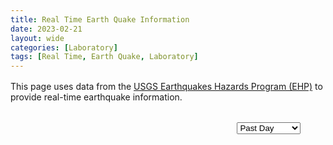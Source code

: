 ```yaml
---
title: Real Time Earth Quake Information
date: 2023-02-21
layout: wide
categories: [Laboratory]
tags: [Real Time, Earth Quake, Laboratory]
---
```

<style>
#topbar-wrapper {
   border-bottom: 1px solid var(--main-border-color);
}

.row {
   margin: 0 !important;
}

/* Paragraph */
article > p {
   padding: 0 2rem;
}

p {
   margin: 1rem 0;
}

/* Viewer */
.viewer {
   box-sizing: border-box;
   height: 100%;
   border-top: 1px solid var(--main-border-color);
   height: calc(100vh - 128px - 3.7rem);
}

@media all and (max-width: 849px)
{
   .viewer {
      border-bottom: 1px solid var(--main-border-color);
   }
}

.viewer-row {
   display: flex;
   height: 100%;
}

.viewer-column-70 {
   flex: 70%;
   width: 70%;
   height: 100%;
}

.viewer-column-30 {
   flex: 30%;
   width: 30%;
   height: 100%;
   padding-left: 2rem;
}

.quakes {
   height: 100%;
   overflow: hidden;
}

.locations {
   height: calc(100% - 4rem);
}

.link-list {
   overflow: scroll;
   height: 100%;
}

x3d-canvas {
   display: block;
   width: 100%;
   height: 100%;
   aspect-ratio: unset;
}
</style>

<script type="module" src="/x_ite/assets/laboratory/earthquakes/earthquakes.mjs"></script>

<p>This page uses data from the <a href="https://earthquake.usgs.gov" target="_blank">USGS Earthquakes Hazards Program (EHP)</a> to provide real-time earthquake information.</p>

<div class="viewer">
   <div class="viewer-row">
      <div class="viewer-column-70"><x3d-canvas src="/x_ite/assets/laboratory/earthquakes/earthquakes.x3d" splashScreen="false"></x3d-canvas></div>
      <div class="viewer-column-30">
         <div class="quakes">
            <p>
               <select id="time">
                  <option value="3">Past 30 Days</option>
                  <option value="2">Past 7 Days</option>
                  <option selected="selected" value="1">Past Day</option>
                  <option value="0">Past Hour</option>
               </select>
            </p>
            <div class="locations"></div>
         </div>
      </div>
   </div>
</div>
